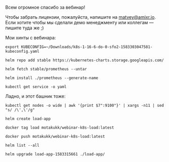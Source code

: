 Всем огромное спасибо за вебинар!

Чтобы забрать лицензии, пожалуйста, напишите на matvey@amixr.io. Если хотите чтобы мы сделали демо менеджменту или коллегам — пишите туда же ;)

Мои хинты с вебинара:
```
export KUBECONFIG=~/Downloads/k8s-1-16-6-do-0-sfo2-1583303047581-kubeconfig.yaml
```

```
helm repo add stable https://kubernetes-charts.storage.googleapis.com/
```

```
helm fetch stable/prometheus --untar
```

```
helm install ./prometheus --generate-name
```

```
kubectl get service -o yaml
```

Ладно, и этот башник тоже:
```
kubectl get nodes -o wide | awk '{print $7":9100"}' | xargs -n11 | sed "s/ /\',\'/g"
```

```
helm create load-app
```

```
docker tag load motakukk/webinar-k8s-load:latest
```

```
docker push motakukk/webinar-k8s-load:latest
```

```
helm list --all
```

```
helm upgrade load-app-1583315661 ./load-app/
```